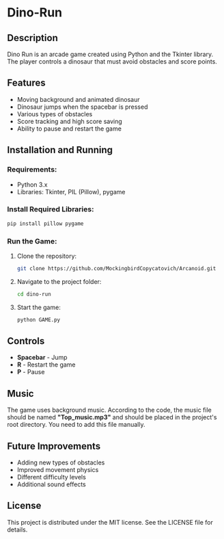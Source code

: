 # Dino-Run

## Description
Dino Run is an arcade game created using Python and the Tkinter library. The player controls a dinosaur that must avoid obstacles and score points.

## Features
- Moving background and animated dinosaur
- Dinosaur jumps when the spacebar is pressed
- Various types of obstacles
- Score tracking and high score saving
- Ability to pause and restart the game

## Installation and Running
### Requirements:
- Python 3.x
- Libraries: Tkinter, PIL (Pillow), pygame

### Install Required Libraries:
```bash
pip install pillow pygame
```

### Run the Game:
1. Clone the repository:
   ```bash
   git clone https://github.com/MockingbirdCopycatovich/Arcanoid.git
   ```
2. Navigate to the project folder:
   ```bash
   cd dino-run
   ```
3. Start the game:
   ```bash
   python GAME.py
   ```

## Controls
- **Spacebar** - Jump
- **R** - Restart the game
- **P** - Pause

## Music
The game uses background music. According to the code, the music file should be named **"Top_music.mp3"** and should be placed in the project's root directory. You need to add this file manually.

## Future Improvements
- Adding new types of obstacles
- Improved movement physics
- Different difficulty levels
- Additional sound effects

## License
This project is distributed under the MIT license. See the LICENSE file for details.

